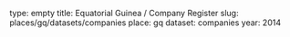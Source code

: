 type: empty
title: Equatorial Guinea / Company Register
slug: places/gq/datasets/companies
place: gq
dataset: companies
year: 2014
